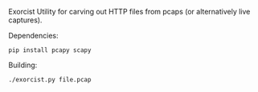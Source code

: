 Exorcist
	Utility for carving out HTTP files from pcaps (or alternatively live captures).

Dependencies:

	pip install pcapy scapy

Building:

	./exorcist.py file.pcap
